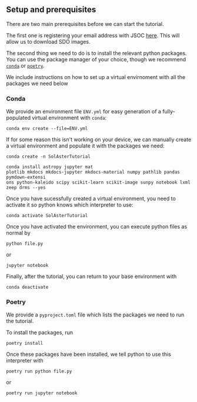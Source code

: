 ## Setup and prerequisites

There are two main prerequisites before we can start the tutorial.

The first one is registering your email address with JSOC [here](http://jsoc.stanford.edu/ajax/register_email.html). This will allow us to download SDO images.

The second thing we need to do is to install the relevant python packages. You can use the package manager of your choice, though we recommend [`conda`](https://docs.conda.io/projects/conda/en/stable/user-guide/install/index.html) or [`poetry`](https://python-poetry.org/docs/master/).

We include instructions on how to set up a virtual envirnoment with all the packages we need below

### Conda

We provide an environment file `ENV.yml` for easy generation of a fully-populated virtual environment with `conda`:

```
conda env create --file=ENV.yml
```

If for some reason this isn't working on your device, we can manually create a virtual environment and populate it with the packages we need:

```
conda create -n SolAsterTutorial

conda install astropy jupyter mat
plotlib mkdocs mkdocs-jupyter mkdocs-material numpy pathlib pandas pymdown-extensi
ons python-kaleido scipy scikit-learn scikit-image sunpy notebook lxml zeep drms --yes
```

Once you have sucessfully created a virtual environment, you need to activate it so python knows which interpreter to use:

```
conda activate SolAsterTutorial
```

Once you have activated the environment, you can execute python files as normal by

```
python file.py
```

or

```
jupyter notebook
```

Finally, after the tutorial, you can return to your base environment with

```
conda deactivate
```

### Poetry

We provide a `pyproject.toml` file which lists the packages we need to run the tutorial.

To install the packages, run

```
poetry install
```

Once these packages have been installed, we tell python to use this interpreter with

```
poetry run python file.py
```

or

```
poetry run jupyter notebook
```
